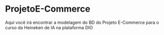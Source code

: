 # ProjetoE-Commerce
Aqui você irá encontrar a modelagem do BD do Projeto E-Commerce para o curso da Heineken de IA na plataforma DIO
